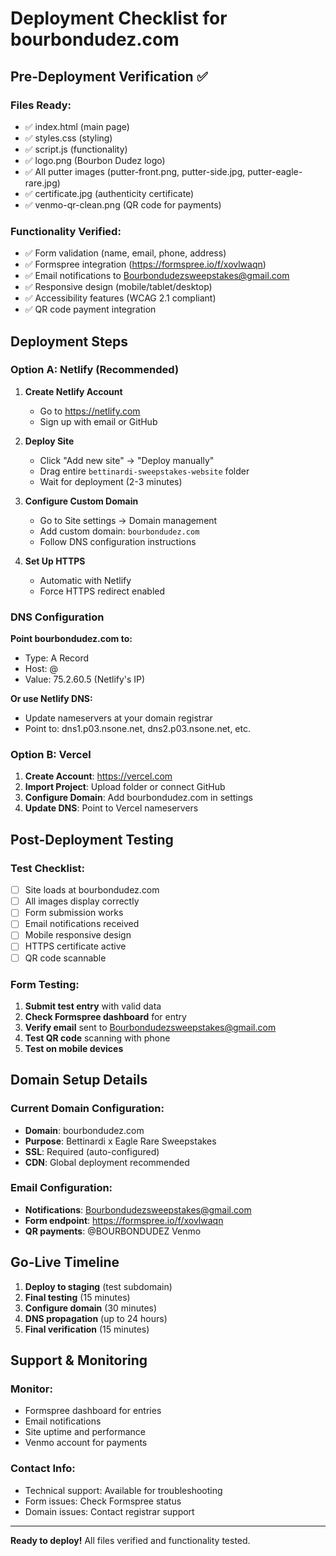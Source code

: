 # Deployment Checklist for bourbondudez.com

## Pre-Deployment Verification ✅

### **Files Ready:**
- ✅ index.html (main page)
- ✅ styles.css (styling)
- ✅ script.js (functionality)
- ✅ logo.png (Bourbon Dudez logo)
- ✅ All putter images (putter-front.png, putter-side.jpg, putter-eagle-rare.jpg)
- ✅ certificate.jpg (authenticity certificate)
- ✅ venmo-qr-clean.png (QR code for payments)

### **Functionality Verified:**
- ✅ Form validation (name, email, phone, address)
- ✅ Formspree integration (https://formspree.io/f/xovlwaqn)
- ✅ Email notifications to Bourbondudezsweepstakes@gmail.com
- ✅ Responsive design (mobile/tablet/desktop)
- ✅ Accessibility features (WCAG 2.1 compliant)
- ✅ QR code payment integration

## Deployment Steps

### **Option A: Netlify (Recommended)**

1. **Create Netlify Account**
   - Go to https://netlify.com
   - Sign up with email or GitHub

2. **Deploy Site**
   - Click "Add new site" → "Deploy manually"
   - Drag entire `bettinardi-sweepstakes-website` folder
   - Wait for deployment (2-3 minutes)

3. **Configure Custom Domain**
   - Go to Site settings → Domain management
   - Add custom domain: `bourbondudez.com`
   - Follow DNS configuration instructions

4. **Set Up HTTPS**
   - Automatic with Netlify
   - Force HTTPS redirect enabled

### **DNS Configuration**
**Point bourbondudez.com to:**
- Type: A Record
- Host: @
- Value: 75.2.60.5 (Netlify's IP)

**Or use Netlify DNS:**
- Update nameservers at your domain registrar
- Point to: dns1.p03.nsone.net, dns2.p03.nsone.net, etc.

### **Option B: Vercel**

1. **Create Account**: https://vercel.com
2. **Import Project**: Upload folder or connect GitHub
3. **Configure Domain**: Add bourbondudez.com in settings
4. **Update DNS**: Point to Vercel nameservers

## Post-Deployment Testing

### **Test Checklist:**
- [ ] Site loads at bourbondudez.com
- [ ] All images display correctly
- [ ] Form submission works
- [ ] Email notifications received
- [ ] Mobile responsive design
- [ ] HTTPS certificate active
- [ ] QR code scannable

### **Form Testing:**
1. **Submit test entry** with valid data
2. **Check Formspree dashboard** for entry
3. **Verify email** sent to Bourbondudezsweepstakes@gmail.com
4. **Test QR code** scanning with phone
5. **Test on mobile devices**

## Domain Setup Details

### **Current Domain Configuration:**
- **Domain**: bourbondudez.com
- **Purpose**: Bettinardi x Eagle Rare Sweepstakes
- **SSL**: Required (auto-configured)
- **CDN**: Global deployment recommended

### **Email Configuration:**
- **Notifications**: Bourbondudezsweepstakes@gmail.com
- **Form endpoint**: https://formspree.io/f/xovlwaqn
- **QR payments**: @BOURBONDUDEZ Venmo

## Go-Live Timeline

1. **Deploy to staging** (test subdomain)
2. **Final testing** (15 minutes)
3. **Configure domain** (30 minutes)
4. **DNS propagation** (up to 24 hours)
5. **Final verification** (15 minutes)

## Support & Monitoring

### **Monitor:**
- Formspree dashboard for entries
- Email notifications
- Site uptime and performance
- Venmo account for payments

### **Contact Info:**
- Technical support: Available for troubleshooting
- Form issues: Check Formspree status
- Domain issues: Contact registrar support

---

**Ready to deploy!** All files verified and functionality tested.